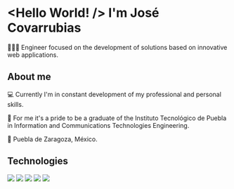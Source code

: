 # <Hello World! /> I'm José Covarrubias
  
  👨🏻‍💻 Engineer focused on the development of solutions based on innovative web applications.

## About me
  💻 Currently I'm in constant development of my professional and personal skills.
  
  🦁 For me it's a pride to be a graduate of the Instituto Tecnológico de Puebla in Information and Communications Technologies Engineering.
  
  📍 Puebla de Zaragoza, México.
  
## Technologies
![](https://img.shields.io/badge/Python%20-3475A8.svg?&style=for-the-badge&logo=python&logoColor=white)
![](https://img.shields.io/badge/JavaScript%20-FFE43F.svg?&style=for-the-badge&logo=javascript&logoColor=232323)
![](https://img.shields.io/badge/Node.JS%20-B2E14D.svg?&style=for-the-badge&logo=node.js&logoColor=232323)
![](https://img.shields.io/badge/Flask%20-fff.svg?&style=for-the-badge&logo=flask&logoColor=232323)
![](https://img.shields.io/badge/Vue.JS%20-31475e.svg?&style=for-the-badge&logo=vue.js&logoColor=3fb27f)

<!--
**thecovarrubias/thecovarrubias** is a ✨ _special_ ✨ repository because its `README.md` (this file) appears on your GitHub profile.

Here are some ideas to get you started:

- 🔭 I’m currently working on ...
- 🌱 I’m currently learning ...
- 👯 I’m looking to collaborate on ...
- 🤔 I’m looking for help with ...
- 💬 Ask me about ...
- 📫 How to reach me: ...
- 😄 Pronouns: ...
- ⚡ Fun fact: ...
-->
